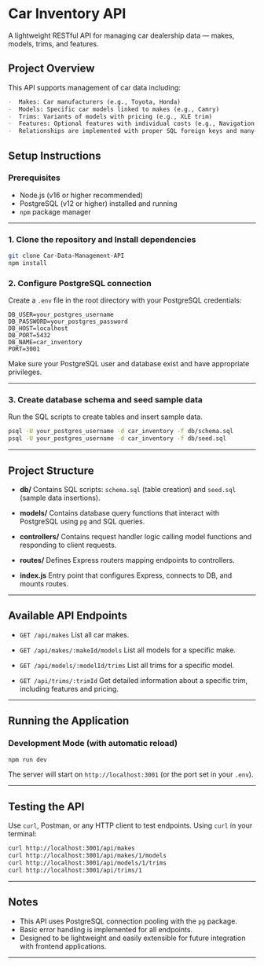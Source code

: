 # Car Inventory API

A lightweight RESTful API for managing car dealership data — makes, models, trims, and features. 

## Project Overview
This API supports management of car data including:

````markdown
-  Makes: Car manufacturers (e.g., Toyota, Honda)  
-  Models: Specific car models linked to makes (e.g., Camry)  
-  Trims: Variants of models with pricing (e.g., XLE trim)  
-  Features: Optional features with individual costs (e.g., Navigation System)  
-  Relationships are implemented with proper SQL foreign keys and many-to-many join tables (e.g., trims to features).

````
## Setup Instructions

### Prerequisites

- Node.js (v16 or higher recommended)  
- PostgreSQL (v12 or higher) installed and running  
- `npm` package manager

---

### 1. Clone the repository and Install dependencies

```bash
git clone Car-Data-Management-API
npm install
```

### 2. Configure PostgreSQL connection

Create a `.env` file in the root directory with your PostgreSQL credentials:

```env
DB_USER=your_postgres_username
DB_PASSWORD=your_postgres_password
DB_HOST=localhost
DB_PORT=5432
DB_NAME=car_inventory
PORT=3001
```

Make sure your PostgreSQL user and database exist and have appropriate privileges.

---

### 3. Create database schema and seed sample data

Run the SQL scripts to create tables and insert sample data.

```bash
psql -U your_postgres_username -d car_inventory -f db/schema.sql
psql -U your_postgres_username -d car_inventory -f db/seed.sql
```

---

## Project Structure

* **db/**
  Contains SQL scripts: `schema.sql` (table creation) and `seed.sql` (sample data insertions).

* **models/**
  Contains database query functions that interact with PostgreSQL using `pg` and SQL queries.

* **controllers/**
  Contains request handler logic calling model functions and responding to client requests.

* **routes/**
  Defines Express routers mapping endpoints to controllers.

* **index.js**
  Entry point that configures Express, connects to DB, and mounts routes.

---

## Available API Endpoints

* `GET /api/makes`
  List all car makes.

* `GET /api/makes/:makeId/models`
  List all models for a specific make.

* `GET /api/models/:modelId/trims`
  List all trims for a specific model.

* `GET /api/trims/:trimId`
  Get detailed information about a specific trim, including features and pricing.

---

## Running the Application

### Development Mode (with automatic reload)

```bash
npm run dev
```

The server will start on `http://localhost:3001` (or the port set in your `.env`).

---

## Testing the API

Use `curl`, Postman, or any HTTP client to test endpoints. Using `curl` in your terminal:

```bash
curl http://localhost:3001/api/makes
curl http://localhost:3001/api/makes/1/models
curl http://localhost:3001/api/models/1/trims
curl http://localhost:3001/api/trims/1
```

---

## Notes

* This API uses PostgreSQL connection pooling with the `pg` package.
* Basic error handling is implemented for all endpoints.
* Designed to be lightweight and easily extensible for future integration with frontend applications.

---
